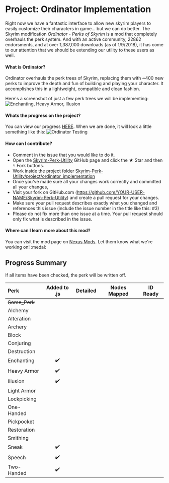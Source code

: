 # Project: Ordinator Implementation
Right now we have a fantastic interface to allow new skyrim players to easily customize their characters in game... but we can do better.  The Skyrim modification <i>Ordinator - Perks of Skyrim</i> is a mod that completely overhauls the perk system.  And with an active community, 22862 endorsments, and at over 1,387,000 downloads (as of 1/9/2018), it has come to our attention that we should be extending our utility to these users as well.

#### What is Ordinator?
Ordinator overhauls the perk trees of Skyrim, replacing them with ~400 new perks to improve the depth and fun of building and playing your character. It accomplishes this in a lightweight, compatible and clean fashion.

Here's a screenshot of just a few perk trees we will be implementing:  
![Enchanting, Heavy Armor, Illusion](https://staticdelivery.nexusmods.com/mods/1704/images/1137-0-1492367685.png "Perk Tree Overhaul")

#### Whats the progress on the project?
You can view our progress [HERE](https://github.com/aaronmaynard/Skyrim-Perk-Utility/projects/1).  When we are done, it will look a little something like this:
![Ordinator Testing](https://i.imgur.com/qlTYIn1.png "Ordinator Testing")

#### How can I contribute?
-  Comment in the issue that you would like to do it.
-  Open the [Skyrim-Perk-Utility](https://github.com/aaronmaynard/Skyrim-Perk-Utility) GitHub page and click the ★ Star and then ⑂ Fork buttons.
-  Work inside the project folder [Skyrim-Perk-Utility/project/ordinator_implementation](Skyrim-Perk-Utility/project/ordinator_implementation)
-  Once you've made sure all your changes work correctly and committed all your changes,
-  Visit your fork on GitHub.com (https://github.com/YOUR-USER-NAME/Skyrim-Perk-Utility) and create a pull request for your changes.
-  Make sure your pull request describes exactly what you changed and references this issue (include the issue number in the title like this: #3)
-  Please do not fix more than one issue at a time. Your pull request should only fix what is described in the issue.

#### Where can I learn more about this mod?
You can visit the mod page on [Nexus Mods](https://www.nexusmods.com/skyrimspecialedition/mods/1137?). Let them know what we're working on!
:medal:

## Progress Summary
If all items have been checked, the perk will be written off.  

| Perk            | Added to .js | Detailed | Nodes Mapped | ID Ready |
| :---            |    :---:     |   :---:  |     :---:    |   :---:  |
| ~~Some_Perk~~   |              |         |             |          |
|   Alchemy       |              |         |             |          |
|   Alteration    |              |         |             |          |
|   Archery       |              |         |             |          |
|   Block         |              |         |             |          |
|   Conjuring     |              |         |             |          |
|   Destruction   |              |         |             |          |
|   Enchanting    |      ✔️      |         |             |          |
|   Heavy Armor   |      ✔️      |         |             |          |
|   Illusion      |      ✔️      |         |             |          |
|   Light Armor   |              |         |             |          |
|   Lockpicking   |              |         |             |          |
|   One-Handed    |              |         |             |          |
|   Pickpocket    |              |         |             |          |
|   Restoration   |              |         |             |          |
|   Smithing      |              |         |             |          |
|   Sneak         |      ✔️      |         |             |          |
|   Speech        |      ✔️      |         |             |          |
|   Two-Handed    |      ✔️      |         |             |          |

